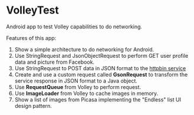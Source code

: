 VolleyTest
==========

Android app to test Volley capabilities to do networking.

Features of this app:
1. Show a simple architecture to do networking for Android.
2. Use StringRequest and JsonObjectRequest to perform GET user profile data and picture from Facebook.
3. Use StringRequest to POST data in JSON format to the [httpbin service](http://www.httpbin.org)
4. Create and use a custom request called **GsonRequest** to transform the service response in JSON format to a Java object.
5. Use **RequestQueue** from Volley to perform request.
6. Use **ImageLoader** from Volley to cache images in memory.
7. Show a list of images from Picasa implementing the "Endless" list UI design pattern.
